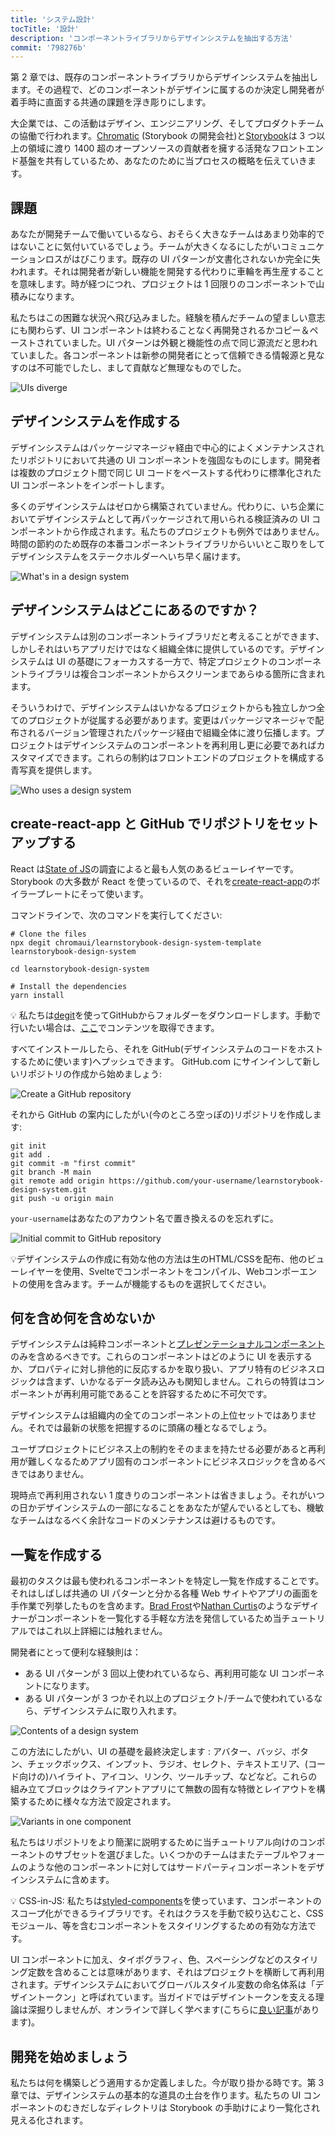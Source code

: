```yaml
---
title: 'システム設計'
tocTitle: '設計'
description: 'コンポーネントライブラリからデザインシステムを抽出する方法'
commit: '798276b'
---
```


第 2 章では、既存のコンポーネントライブラリからデザインシステムを抽出します。その過程で、どのコンポーネントがデザインに属するのか決定し開発者が着手時に直面する共通の課題を浮き彫りにします。

大企業では、この活動はデザイン、エンジニアリング、そしてプロダクトチームの協働で行われます。[Chromatic](https://www.chromatic.com/) (Storybook の開発会社)と[Storybook](https://storybook.js.org/)は 3 つ以上の領域に渡り 1400 超のオープンソースの貢献者を擁する活発なフロントエンド基盤を共有しているため、あなたのために当プロセスの概略を伝えていきます。

## 課題

あなたが開発チームで働いているなら、おそらく大きなチームはあまり効率的ではないことに気付いているでしょう。チームが大きくなるにしたがいコミュニケーションロスがはびこります。既存の UI パターンが文書化されないか完全に失われます。それは開発者が新しい機能を開発する代わりに車輪を再生産することを意味します。時が経つにつれ、プロジェクトは 1 回限りのコンポーネントで山積みになります。

私たちはこの困難な状況へ飛び込みました。経験を積んだチームの望ましい意志にも関わらず、UI コンポーネントは終わることなく再開発されるかコピー＆ペーストされていました。UI パターンは外観と機能性の点で同じ源流だと思われていました。各コンポーネントは新参の開発者にとって信頼できる情報源と見なすのは不可能でしたし、まして貢献など無理なものでした。

![UIs diverge](/design-systems-for-developers/design-system-inconsistent-buttons.jpg)

## デザインシステムを作成する

デザインシステムはパッケージマネージャ経由で中心的によくメンテナンスされたリポジトリにおいて共通の UI コンポーネントを強固なものにします。開発者は複数のプロジェクト間で同じ UI コードをペーストする代わりに標準化された UI コンポーネントをインポートします。

多くのデザインシステムはゼロから構築されていません。代わりに、いち企業においてデザインシステムとして再パッケージされて用いられる検証済みの UI コンポーネントから作成されます。私たちのプロジェクトも例外ではありません。時間の節約のため既存の本番コンポーネントライブラリからいいとこ取りをしてデザインシステムをステークホルダーへいち早く届けます。

![What's in a design system](/design-systems-for-developers/design-system-contents.jpg)

## デザインシステムはどこにあるのですか？

デザインシステムは別のコンポーネントライブラリだと考えることができます、しかしそれはいちアプリだけではなく組織全体に提供しているのです。デザインシステムは UI の基礎にフォーカスする一方で、特定プロジェクトのコンポーネントライブラリは複合コンポーネントからスクリーンまであらゆる箇所に含まれます。

そういうわけで、デザインシステムはいかなるプロジェクトからも独立しかつ全てのプロジェクトが従属する必要があります。変更はパッケージマネージャで配布されるバージョン管理されたパッケージ経由で組織全体に渡り伝播します。プロジェクトはデザインシステムのコンポーネントを再利用し更に必要であればカスタマイズできます。これらの制約はフロントエンドのプロジェクトを構成する青写真を提供します。

![Who uses a design system](/design-systems-for-developers/design-system-consumers.jpg)

## create-react-app と GitHub でリポジトリをセットアップする

React は[State of JS](https://stateofjs.com/)の調査によると最も人気のあるビューレイヤーです。Storybook の大多数が React を使っているので、それを[create-react-app](https://github.com/facebook/create-react-app)のボイラープレートにそって使います。

コマンドラインで、次のコマンドを実行してください:

```shell
# Clone the files
npx degit chromaui/learnstorybook-design-system-template learnstorybook-design-system

cd learnstorybook-design-system

# Install the dependencies
yarn install
```

<div class="aside">
💡 私たちは<a href="https://github.com/Rich-Harris/degit">degit</a>を使ってGitHubからフォルダーをダウンロードします。手動で行いたい場合は、<a href="https://github.com/chromaui/learnstorybook-design-system-template">ここ</a>でコンテンツを取得できます。
</div>

すべてインストールしたら、それを GitHub(デザインシステムのコードをホストするために使います)へプッシュできます。 GitHub.com にサインインして新しいリポジトリの作成から始めましょう:

![Create a GitHub repository](/design-systems-for-developers/create-github-repository.png)

それから GitHub の案内にしたがい(今のところ空っぽの)リポジトリを作成します:

```shell
git init
git add .
git commit -m "first commit"
git branch -M main
git remote add origin https://github.com/your-username/learnstorybook-design-system.git
git push -u origin main
```

`your-username`はあなたのアカウント名で置き換えるのを忘れずに。

![Initial commit to GitHub repository](/design-systems-for-developers/created-github-repository.png)

<div class="aside">💡デザインシステムの作成に有効な他の方法は生のHTML/CSSを配布、他のビューレイヤーを使用、Svelteでコンポーネントをコンパイル、Webコンポーエントの使用を含みます。チームが機能するものを選択してください。</div>

## 何を含め何を含めないか

デザインシステムは純粋コンポーネントと[プレゼンテーショナルコンポーネント](https://medium.com/@dan_abramov/smart-and-dumb-components-7ca2f9a7c7d0)のみを含めるべきです。これらのコンポーネントはどのように UI を表示するか、プロパティに対し排他的に反応するかを取り扱い、アプリ特有のビジネスロジックは含まず、いかなるデータ読み込みも関知しません。これらの特質はコンポーネントが再利用可能であることを許容するために不可欠です。

デザインシステムは組織内の全てのコンポーネントの上位セットではありません。それでは最新の状態を把握するのに頭痛の種となるでしょう。

ユーザプロジェクトにビジネス上の制約をそのままを持たせる必要があると再利用が難しくなるためアプリ固有のコンポーネントにビジネスロジックを含めるべきではありません。

現時点で再利用されない 1 度きりのコンポーネントは省きましょう。それがいつの日かデザインシステムの一部になることをあなたが望んでいるとしても、機敏なチームはなるべく余計なコードのメンテナンスは避けるものです。

## 一覧を作成する

最初のタスクは最も使われるコンポーネントを特定し一覧を作成することです。それはしばしば共通の UI パターンと分かる各種 Web サイトやアプリの画面を手作業で列挙したものを含めます。[Brad Frost](http://bradfrost.com/blog/post/interface-inventory/)や[Nathan Curtis](https://medium.com/eightshapes-llc/the-component-cut-up-workshop-1378ae110517)のようなデザイナーがコンポーネントを一覧化する手軽な方法を発信しているため当チュートリアルではこれ以上詳細には触れません。

開発者にとって便利な経験則は：

- ある UI パターンが 3 回以上使われているなら、再利用可能な UI コンポーネントになります。
- ある UI パターンが 3 つかそれ以上のプロジェクト/チームで使われているなら、デザインシステムに取り入れます。

![Contents of a design system](/design-systems-for-developers/design-system-grid.png)

この方法にしたがい、UI の基礎を最終決定します : アバター、バッジ、ボタン、チェックボックス、インプット、ラジオ、セレクト、テキストエリア、(コード向けの)ハイライト、アイコン、リンク、ツールチップ、などなど。これらの組み立てブロックはクライアントアプリにて無数の固有な特徴とレイアウトを構築するために様々な方法で設定されます。

![Variants in one component](/design-systems-for-developers/design-system-consolidate-into-one-button.jpg)

私たちはリポジトリをより簡潔に説明するために当チュートリアル向けのコンポーネントのサブセットを選びました。いくつかのチームはまたテーブルやフォームのような他のコンポーネントに対してはサードパーティコンポーネントをデザインシステムに含めます。

<div class="aside">💡 CSS-in-JS: 私たちは<a href="https://www.styled-components.com">styled-components</a>を使っています、コンポーネントのスコープ化ができるライブラリです。それはクラスを手動で絞り込むこと、CSSモジュール、等を含むコンポーネントをスタイリングするための有効な方法です。</div>

UI コンポーネントに加え、タイポグラフィ、色、スペーシングなどのスタイリング定数を含めることは意味があります、それはプロジェクトを横断して再利用されます。デザインシステムにおいてグローバルスタイル変数の命名体系は「デザイントークン」と呼ばれています。当ガイドではデザイントークンを支える理論は深掘りしませんが、オンラインで詳しく学べます(こちらに[良い記事](https://medium.com/eightshapes-llc/tokens-in-design-systems-25dd82d58421)があります)。

## 開発を始めましょう

私たちは何を構築しどう適用するか定義しました。今が取り掛かる時です。第 3 章では、デザインシステムの基本的な道具の土台を作ります。私たちの UI コンポーネントのむきだしなディレクトリは Storybook の手助けにより一覧化され見える化されます。
